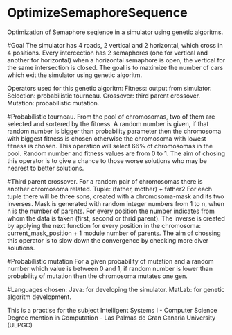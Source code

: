# OptimizeSemaphoreSequence
Optimization of Semaphore seqience in a simulator using genetic algoritms. 

#Goal
The simulator has 4 roads, 2 vertical and 2 horizontal, which cross in 4 positions. Every intercection has 2 semaphores (one for vertical and another for horizontal) when a horizontal semaphore is open, the vertical for the same intersection is closed. The goal is to maximize the number of cars which exit the simulator using genetic algoritm. 


Operators used for this genetic algoritm: 
Fitness: output from simulator.
Selection: probabilistic tourneau. 
Crossover: third parent crossover.
Mutation: probabilistic mutation.

#Probabilistic tourneau.
From the pool of chromosomas, two of them are selected and sortered by the fitness. A random number is given, if that random number is bigger than probability parameter then the chromosoma with biggest fitness is chosen otherwise the chromosoma with lowest fitness is chosen. 
This operation will select 66% of chromosomas in the pool.
Random number and fitness values are from 0 to 1.
The aim of chosing this operator is to give a chance to those worse solutions who may be nearest to better solutions.

#Third parent crossover.
  For a random pair of chromosomas there is another chromosoma related. Tuple: (father, mother) + father2
For each tuple there will be three sons, created with a  chromosoma-mask and its two inverses.
Mask is generated with random integer numbers from 1 to n, when n is the number of parents. For every position the number indicates from whom the data is taken (first, second or thrid parent).
The inverse is created by applying the next function for every position in the chromosoma: current_mask_position + 1 module number of parents.
  The aim of chossing this operator is to slow down the convergence by checking more diver solutions.

#Probabilistic mutation
  For a given probability of mutation and a random number which value is between 0 and 1, if random number is lower than probability of mutation then the chromosoma mutates one gen.
  
#Languages chosen:
Java: for developing the simulator.
MatLab: for genetic algoritm development.

This is a practise for the subject Intelligent Systems I - Computer Science Degree mention in Computation - Las Palmas de Gran Canaria University (ULPGC)
